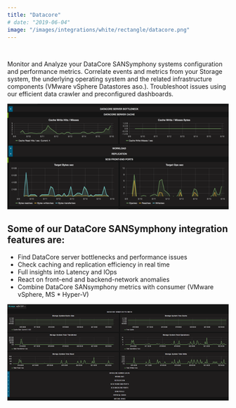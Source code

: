 ```yaml
---
title: "Datacore"
# date: "2019-06-04"
image: "/images/integrations/white/rectangle/datacore.png"
---
```


 

<!-- ![Datacore](images/integrations/white/rectangle/datacore.png) -->



Monitor and Analyze your DataCore SANSymphony systems configuration and performance metrics. Correlate events and metrics from your Storage system, the underlying operating system and the related infrastructure components (VMware vSphere Datastores aso.). Troubleshoot issues using our efficient data crawler and preconfigured dashboards.


![DataCore SANSymphony Integration](images/integrations/posts//datacore_dashboard.png)


## Some of our DataCore SANSymphony integration features are:

* Find DataCore server bottlenecks and performance issues
* Check caching and replication efficiency in real time
* Full insights into Latency and IOps
* React on front-end and backend-network anomalies
* Combine DataCore SANsymphony metrics with consumer (VMware vSphere, MS * Hyper-V)


![Datacore Performance Full Stack summary](images/integrations/posts//datacore_summary.png)